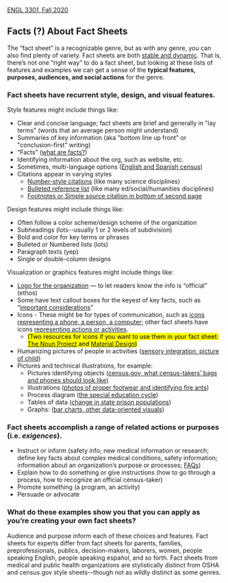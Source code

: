 [ENGL 3301, Fall 2020](../calendar.html)

## Facts (?) About Fact Sheets

The “fact sheet” is a recognizable genre, but as with any genre, you can also find plenty of variety. Fact sheets are both [stable and dynamic](https://openenglishatslcc.pressbooks.com/chapter/on-genre/#3). That is, there’s not one “right way” to do a fact sheet, but looking at these lists of features and examples we can get a sense of the **typical features, purposes, audiences, and social actions** for the genre.

### Fact sheets have recurrent style, design, and visual features.

Style features might include things like:

 - Clear and concise language; fact sheets are brief and generally in "lay terms" (words that an average person might understand)
 - Summaries of key information (aka "bottom line up front" or "conclusion-first" writing)
 - “Facts” ([what are facts?](https://writing.colostate.edu/guides/teaching/co300man/pop12d.cfm))
 - Identifying information about the org, such as website, etc.
 - Sometimes, multi-language options ([English and Spanish census](https://www.census.gov/library/fact-sheets/2019/dec/respond-to-2020-census-spanish/respond-to-2020-census-english.html))
 - Citations appear in varying styles
      - [Number-style citations](https://www.aacnnursing.org/News-Information/Fact-Sheets/Nursing-Fact-Sheet) (like many science disciplines)
      - [Bulleted reference list](https://app.box.com/s/139h18adpfu8l18xl13gxwyf2nlk9hku) (like many ed/social/humanities disciplines)
      - [Footnotes or Simple source citation in bottom of second page](https://www.sentencingproject.org/wp-content/uploads/2016/02/US-Prison-Population-Trends-1999-2015.pdf)

Design features might include things like:

 - Often follow a color scheme/design scheme of the organization
 - Subheadings (lots--usually 1 or 2 levels of subdivision)
 - Bold and color for key terms or phrases
 - Bulleted or Numbered lists (lots)
 - Paragraph texts (yep)
 - Single or double-column designs

Visualization or graphics features might include things like:

 - [Logo for the organization](logos) — to let readers know the info is “official” (ethos)
 - Some have text callout boxes for the keyest of key facts, such as “[important considerations](https://www.osha.gov/OshDoc/data_Hurricane_Facts/general_decontamination_fact.pdf)”
 -  Icons - These might be for types of communication, such as [icons  representing a phone, a person, a computer;](https://www.census.gov/library/fact-sheets/2019/dec/2020-census-accessible.html) other fact sheets have icons [representing actions or activities](https://health.gov/sites/default/files/2019-11/PAG_MYW_OlderAdults_FS.pdf).
    - <mark>(Two resources for icons if you want to use them in your fact sheet: [The Noun Project](https://thenounproject.com/) and [Material Design](https://material.io/resources/icons/?style=baseline)) </mark>
 - Humanizing pictures of people in activities ([sensory integration, picture of child](https://www.aota.org/-/media/Corporate/Files/AboutOT/Professionals/WhatIsOT/CY/Fact-Sheets/FactSheet_SensoryIntegration.pdf))
 - Pictures and technical illustrations, for example:
    - Pictures identifying objects ([census.gov, what census-takers’ bags and phones should look like)](https://www.census.gov/library/fact-sheets/2020/dec/how-to-identify-a-census-taker.html)
    - Illustrations ([photos of proper footwear and identifying fire ants](https://www.osha.gov/OshDoc/data_Hurricane_Facts/fire_ants.pdf))
    - Process diagram ([the special education cycle](https://app.box.com/s/139h18adpfu8l18xl13gxwyf2nlk9hku))
    - Tables of data ([change in state prison populations](https://www.sentencingproject.org/wp-content/uploads/2016/02/US-Prison-Population-Trends-1999-2015.pdf))
    - Graphs: ([bar charts, other data-oriented visuals](https://criminaljustice.cityofnewyork.us/wp-content/uploads/2020/09/Supervised-Release-Annual-Scorecard-2019_September-2020.pdf))

### Fact sheets accomplish a range of related actions or purposes (i.e. _exigences_).
- Instruct or inform (safety info; new medical information or research; define key facts about complex medical conditions, safety information; information about an organization’s purpose or processes; [FAQs](https://www.dhs.gov/news/2018/11/01/myth-vs-fact-caravan))
- Explain how to do something or give instructions (how to go through a process, how to recognize an official census-taker)
- Promote something (a program, an activity)
- Persuade or advocate

### What do these examples show you that you can apply as you’re creating your own fact sheets?

Audience and purpose inform each of these choices and features. Fact sheets for experts differ from fact sheets for parents, families, preprofessionals, publics, decision-makers, laborers, women, people speaking English, people speaking español, and so forth. Fact sheets from medical and public health organizations are stylistically distinct from OSHA and census.gov style sheets--though not as wildly distinct as some genres.

